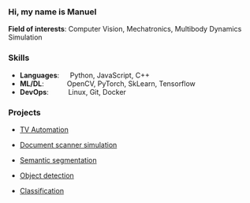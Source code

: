 ### Hi, my name is Manuel

**Field of interests**: Computer Vision, Mechatronics, Multibody Dynamics Simulation

### Skills
- **Languages**: &emsp; Python, JavaScript, C++
- **ML/DL**: &ensp;&nbsp;&emsp;&emsp; OpenCV, PyTorch, SkLearn, Tensorflow
- **DevOps**: &nbsp;&emsp;&emsp; Linux, Git, Docker


### Projects

- [TV Automation](https://github.com/ManuelZ/tv_automation)
- [Document scanner simulation](https://github.com/ManuelZ/document_scanner_simulation)

- [Semantic segmentation](https://github.com/ManuelZ/DLPT-semantic-segmentation)
- [Object detection](https://github.com/ManuelZ/DLPT-license-plate-detection)
- [Classification](https://github.com/ManuelZ/DLPT-food-classification)

